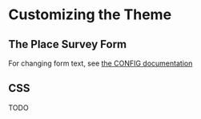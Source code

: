 Customizing the Theme
=====================

The Place Survey Form
---------------------

For changing form text, see [the CONFIG documentation](CONFIG.md)

CSS
-----

TODO
